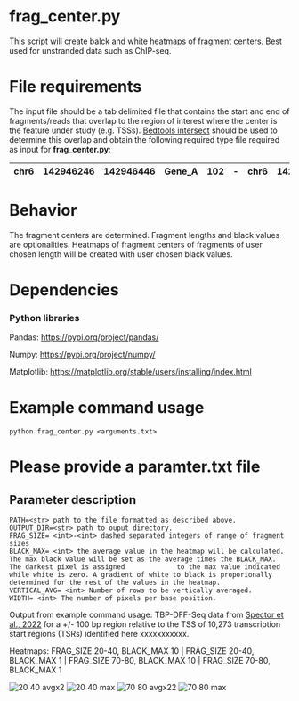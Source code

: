 # frag_center.py #
This script will create balck and white heatmaps of fragment centers. Best used for unstranded data such as ChIP-seq.

# File requirements #
The input file should be a tab delimited file that contains the start and end of fragments/reads that overlap to the region of interest where the center is the feature under study (e.g. TSSs). [Bedtools intersect](https://bedtools.readthedocs.io/en/latest/content/tools/intersect.html) should be used to determine this overlap and obtain the following required type file required as input for **frag_center.py**:

| chr6 | 142946246 | 142946446 | Gene_A | 102 | - | chr6 | 142946247 | 142946248 | A00876:119:HW5F5DRXX:2:2207:29170:1157 | 255 | - |
| ---- |:---------:|:---------:|:------:|:---:|:-:|:----:|:---------:|:---------:|:--------------------------------------:|:---:|:-:|


# Behavior #
The fragment centers are determined. Fragment lengths and black values are optionalities. Heatmaps of fragment centers of fragments of user chosen length will be created with user chosen black values. 

# Dependencies #
### Python libraries ###
Pandas: https://pypi.org/project/pandas/

Numpy: https://pypi.org/project/numpy/

Matplotlib: https://matplotlib.org/stable/users/installing/index.html

# Example command usage #
```
python frag_center.py <arguments.txt> 

```
# Please provide a paramter.txt file #
## Parameter description ##
```
PATH=<str> path to the file formatted as described above.
OUTPUT_DIR=<str> path to ouput directory.
FRAG_SIZE= <int>-<int> dashed separated integers of range of fragment sizes
BLACK_MAX= <int> the average value in the heatmap will be calculated. The max black value will be set as the average times the BLACK_MAX. The darkest pixel is assigned             to the max value indicated while white is zero. A gradient of white to black is proporionally determined for the rest of the values in the heatmap.
VERTICAL_AVG= <int> Number of rows to be vertically averaged.
WIDTH= <int> The number of pixels per base position.
```
Output from example command usage: TBP-DFF-Seq data from [Spector et al., 2022](https://www.nature.com/articles/s41467-022-29739-x) for a +/- 100 bp region relative to the TSS of 10,273 transcription start regions (TSRs) identified here xxxxxxxxxxx.

Heatmaps: FRAG_SIZE 20-40, BLACK_MAX 10 | FRAG_SIZE 20-40, BLACK_MAX 1 | FRAG_SIZE 70-80, BLACK_MAX 10 | FRAG_SIZE 70-80, BLACK_MAX 1 

![20 40 avgx2](https://user-images.githubusercontent.com/38702786/166954004-c60c4ae2-de57-4450-80ba-ecd488d1b0a4.png)
![20 40 max](https://user-images.githubusercontent.com/38702786/166954007-63346351-24a6-40e2-bb51-b14501cf9496.png)
![70 80 avgx22](https://user-images.githubusercontent.com/38702786/166954008-297aaf9a-f135-41b9-ae7b-8f66ca999870.png)
![70 80 max](https://user-images.githubusercontent.com/38702786/166954010-232013bb-4ecf-42ad-8fc3-8612f66e188e.png)


